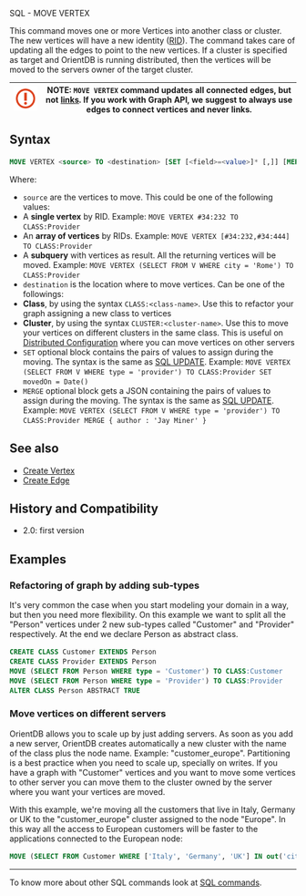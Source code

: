 SQL - MOVE VERTEX

This command moves one or more Vertices into another class or cluster. The new vertices will have a new identity ([RID](Concepts.md#recordid)). The command takes care of updating all the edges to point to the new vertices. If a cluster is specified as target and OrientDB is running distributed, then the vertices will be moved to the servers owner of the target cluster. 

|![](images/warning.png)|NOTE: `MOVE VERTEX` command updates all connected edges, but not [links](Concepts.md#relationships). If you work with Graph API, we suggest to always use edges to connect vertices and never links.|
|----|----|

## Syntax

```sql
MOVE VERTEX <source> TO <destination> [SET [<field>=<value>]* [,]] [MERGE <JSON>]
```

Where:
- `source` are the vertices to move. This could be one of the following values:
 - A **single vertex** by RID. Example: `MOVE VERTEX #34:232 TO CLASS:Provider`
 - An **array of vertices** by RIDs. Example: `MOVE VERTEX [#34:232,#34:444] TO CLASS:Provider`
 - A **subquery** with vertices as result. All the returning vertices will be moved. Example: `MOVE VERTEX (SELECT FROM V WHERE city = 'Rome') TO CLASS:Provider`
- `destination` is the location where to move vertices. Can be one of the followings:
 - **Class**, by using the syntax `CLASS:<class-name>`. Use this to refactor your graph assigning a new class to vertices
 - **Cluster**, by using the syntax `CLUSTER:<cluster-name>`. Use this to move your vertices on different clusters in the same class. This is useful on [Distributed Configuration](Distributed-Architecture.md) where you can move vertices on other servers
- `SET` optional block contains the pairs of values to assign during the moving. The syntax is the same as [SQL UPDATE](SQL-Update.md). Example: `MOVE VERTEX (SELECT FROM V WHERE type = 'provider') TO CLASS:Provider SET movedOn = Date()`
- `MERGE` optional block gets a JSON containing the pairs of values to assign during the moving. The syntax is the same as [SQL UPDATE](SQL-Update.md). Example: `MOVE VERTEX (SELECT FROM V WHERE type = 'provider') TO CLASS:Provider MERGE { author : 'Jay Miner' }`


## See also
- [Create Vertex](SQL-Create-Vertex.md)
- [Create Edge](SQL-Create-Edge.md)

## History and Compatibility

- 2.0: first version

## Examples

### Refactoring of graph by adding sub-types

It's very common the case when you start modeling your domain in a way, but then you need more flexibility. On this example we want to split all the "Person" vertices under 2 new sub-types called "Customer" and "Provider" respectively. At the end we declare Person as abstract class.

```sql
CREATE CLASS Customer EXTENDS Person
CREATE CLASS Provider EXTENDS Person
MOVE (SELECT FROM Person WHERE type = 'Customer') TO CLASS:Customer
MOVE (SELECT FROM Person WHERE type = 'Provider') TO CLASS:Provider
ALTER CLASS Person ABSTRACT TRUE
```

### Move vertices on different servers

OrientDB allows you to scale up by just adding servers. As soon as you add a new server, OrientDB creates automatically a new cluster with the name of the class plus the node name. Example: "customer_europe". Partitioning is a best practice when you need to scale up, specially on writes. If you have a graph with "Customer" vertices and you want to move some vertices to other server you can move them to the cluster owned by the server where you want your vertices are moved.

With this example, we're moving all the customers that live in Italy, Germany or UK to the "customer_europe" cluster assigned to the node "Europe". In this way all the access to European customers will be faster to the applications connected to the European node:

```sql
MOVE (SELECT FROM Customer WHERE ['Italy', 'Germany', 'UK'] IN out('city').out('country') ) TO CLUSTER:customer_europe
```

---
To know more about other SQL commands look at [SQL commands](SQL.md).
